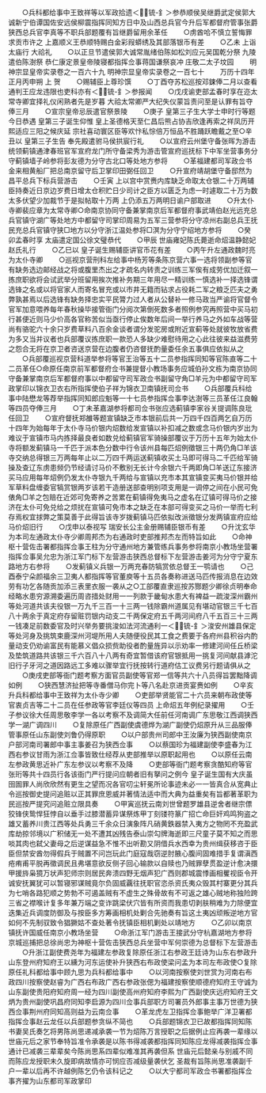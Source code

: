 <!-- { "loadSidebar": true } -->
　　○兵科都给事中王致祥等以军政拾遗＜锍-釒＞参恭顺侯吴继爵武定侯郭大诚新宁伯谭国佐安远侯柳震指挥同知方日中及山西总兵官今升后军都督府管事张爵狭西总兵官李真等不职兵部题覆有旨继爵留用余革任
　　○虏酋哈不慎立誓悔罪求贡市许之  上嘉顺义王恭顺特赐白金彩叚蟒绣及其部落银币有差
　　○乙未  上诣  太庙行  大祫礼
　　○以正旦节遣侯郭大诚常胤绪伯陈如松刘应元吴国乾分祭  九陵遣伯陈澍祭  恭仁康定景皇帝陵寝都指挥佥事蒋国谦祭哀冲  庄敬二太子坟园
　　明神宗显皇帝实录卷之一百六十九
明神宗显皇帝实录卷之一百七十
　　万历十四年正月丙申朔  上  贺
　　○赐辅臣上尊珍馔
　　○丁酉夺苏松巡按邓鋉俸二月以查看通判王应龙违限也吏科亦有＜锍-釒＞参报闻
　　○戊戌谕吏部孟春时享在迩太常寺卿宜择礼仪闲熟者先是岁暮  大祫太常卿严大纪失仪蒙旨责问至是认罪有旨夺俸三月
　　○宣宗皇帝忌辰遣官祭景陵
　　○庚子  皇第三子生大学士申时行等题今日恭遇  皇第三子诞生仰惟  皇上圣德格天至仁昌后熊占协吉欣逢再索之祥凤历开熙适应三阳之候庆延  宗社喜动寰区臣等欢忭私悰倍万恒品不胜踊跃瞻戴之至○辛丑以  皇第三子生告  奉先殿遣驸马侯拱宸行礼
　　○以宣府云州堡守备张晖为游击统领蓟镇通津春班官军宣府龙门所守备梁秀为游击管宣府巡抚标下中军坐营事务分守蓟镇墙子岭参将彭友德为分守古北口等处地方参将
　　○革福建都司军政佥书金来相黄船厂把总南京留守后卫掌印田弼任回卫
　　○升宣府靖胡堡守备邸然为昌平总兵下标兵营游击
　　○壬寅  上以宫中赏赉内库缺乏命取太仓银二十万两辅臣持奏近日京边岁费日增太仓积贮日少司计之臣方以匮乏为虑一时遽取二十万为数太多伏望少加裁节于是拟帖取十万两  上仍添五万两明日谕户部取进
　　○升太仆寺卿裴应章为太常寺卿○命南京协同守备兼掌南京后军都督府事武靖伯赵光远充总兵官镇守湖广等处地方中都留守司掌印周易为五军三营参将分守凉州右副总兵王抚民充总兵官镇守狭□地方以分守浙江温处参将□溟为分守宁绍地方参将
　　○癸卯孟春时享  太庙遣定国公徐文璧恭代
　　○甲辰  世庙雍妃陈氏薨逝命炤温静懿妃赵氏礼行
　　○乙巳以  皇子诞生赐辅臣讲官币花有差
　　○丙午升左通政魏时亮为太仆寺卿
　　○巡视京营刑科左给事中杨芳等条陈京营六事一选将领副参等官有缺务选边邮经战之将或腹里杰出之才疏名内转责之训练三军俟有成劳优加迁叙一拣庶职欲将会试武举分班留用挨次推补务期三年用尽一精训练一慎选补一择选锋谓选锋之名或以将官家人而寄名冒充或以市井无籍而钻求占役耗二军之粮乏匹夫之勇弊孰甚焉以后选锋有缺务择忠实平民膂力过人者从公替补一修马政当严谕将官督令官军加意喂养每年春秋操毕接管衙门分阅次第倒死数多者照例参究再照营中买马初行甚便近则马少价高各官称苦似当亟行停止俟数年后间一举行养马之外如车战等营尚有骆驼六十余只岁费草料八百余金谈者谓分发驼房或附近宣蓟等处就彼牧放省费为多又当并议者也兵部覆议拣庶职一款恐人多缺少难慰待用之心此往彼来益滋费劳之怨合无将在京卫者咨送京营在边腹者仍咨督抚酌量委任余五事俱应依拟从之
　　○兵部覆巡视京营科道举参将等官王治等五十二员参指挥同知等官陈直等二十二员革任○命原任南京前军都督府佥书兼提督小教场事务应城伯孙文栋为南京协同守备兼掌南京后军都督府事以中都留守司军政佥书副留守角□羊元为中都留守司军政掌印以锦衣卫衣右所指挥使伯子祥为锦衣卫南镇抚司佥书
　　○兵部覆兵科给事中陆懋龙等荐举指挥同知郎应魁等一十七员参指挥佥事李达澍等三员革任江良翰等四员夺俸三月
　　○丁未革嘉湖参将都司佥书张应选蓟镇李家谷关提调陈良玭任回卫
　　○宣府督抚郑雒等题宣镇缺乏市本银前后共一万四千四百两乞自万历十四年为始每年于太仆寺马价银内炤数给发宣镇以补扣减之数或念马价银内岁出为难议于宣镇市马内拣择最良者如数兑给蓟镇官军骑操部覆议于万历十五年为始太仆寺将额发蓟镇马一千匹于派本色分数中行令该州县每匹炤例徵银三十两仍角□羊该寺交纳总得银三万两每年止以二万四千两运送蓟镇收买土马即可得马二千匹给军骑操及查辽东虏患频仍节经请讨马价不敷别无长计今余银六千两即角□羊送辽东接济买马应用每年炤例仍发太仆寺银九千两给与宣镇以充市本其宣镇变买夷马价银并给军草料盘缠委官犒赏银两岁该若干造册送部查明别项支用是一调停之间在小民可免俵角□羊之包赔在近郊可免寄养之苦累在蓟镇得免夷马之虚名在辽镇可得马价之接济在太仆可免兑给之烦扰在宣镇可免市本之缺乏在本部可得变买之马价一举而七利存焉权宜捄弊之策莫善于此得旨该寺岁拨蓟镇马匹依拟改派徵银分发两镇宣府应给马价炤旧行
　　○戊申以泰视写  瑞安长公主金册赐辅臣银币有差
　　○升沈玄华为本司左通政太仆寺少卿周邦杰为右通政时吏部推邦杰左而特旨如此
　　○命神枢十营佐击署都指挥佥事王柱为分守通州地方兼管练兵事务参将南京小教场坐营署指挥佥事吴允忠为浙江军门标下左营游击狭西总督标下左营游击姜河为分守宁夏东路地方右参将
　　○发蓟镇义兵银一万两充春防犒赏依总督王一鹗请也
　　○己酉泰宁朵颜福余三卫夷人都指挥等官董庾等十五员各奏称进送马匹传报消息在边效劳有功乞各随贡加添三表里衣服一袭从之○工部覆直隶巡按苏酂题少卿徐贞明奉命经略水患穷源溯委遍历周咨措处财用一一列款于畿甸水患大有裨益一疏浚深州霸州等处河道共该夫役银一万九千三百一十三两一钱除霸州道属见有堪动官银三千七百八十两余于真定府存留赃罚银内动支二千两保定府五千两河间府八千五百三十三两一钱凑足前数委官及时兴举务要挑浚如法河流通利一＜锍-釒＞浚安州雄县保定等处河身及挑筑束鹿深州河堤所用人夫随便役民其工食之费要于各府州县积谷内酌量动支仍劝谕富民有能慕义倡众损赀助役者酌量旌异以示劝率一修建河间任丘桥梁及垫筑道路共该银三千六百八十八两有奇宜暂借该府官银抵用一挑复河间献县滹沱旧行子牙河之道因路远工多难以骤举宜行抚按转行道府估工议费另行题请俱从之
　　○庚戌吏部等衙门题考察方面官员副使等官郑一信等共六十八员得旨罢黜降调如例
　　○狭西慧济扯把等寺番僧马你完卜等八名赴京进贡宴赉如例
　　○辛亥升兵科都给事中王致祥为太仆寺少卿
　　○吏部举贤能官二十六员来朝布政使等官衷贞吉等二十二员在任参政等官李廷仪等四员  上命炤五年例纪录擢用
　　○壬子参议徐大任周思敬李学一各以考察不及调简大任前任河南调广东思敬江西调狭西学一湖广调四川
　　○复除原任广西副使虞德烨为湖广副使仍炤原升从三品服俸管事原任山东副使刘鲁仍得原职
　　○以户部贵州司郎中王汝廉为狭西副使南京户部河南司署郎中事主事姜召为狭西佥事
　　○以蔡国珍为福建副使李盛春为江西右参议甘雨为浙江佥事皆致仕经荐从吏部推举以原职起用也
　　○以原任云南左参政黄思近补广东左参议以考察不及降
　　○吏部等衙门题考察贪酷知府等官张珩等共十四员行各该衙门严行提问应朝者旧有拏问之例今  皇子诞生国有大庆虽囹圄罪人尚欣欣然有更生之望而况各官叨尘轩冕所论事迹未必一一皆真合从宽典止令巡按御史提问追赃以正其罪庶恩威并著情法适中而大典为益重矣有旨都著革职为民巡按严提究问追赃立限具奏
　　○甲寅巡抚云南刘世曾题罗雄县逆舍者继宗僄狡锋侠鸷悍狂悖自以垂手过膝潜蓄异谋祭炼甲丁刻镂符篆广招亡命巨奸鸡鸣狗盗之雄又蓄养川贵江西等处兵勇三千余众日演象阵凡硝黄鉄器禁入夷方之物罔不充盈武库劫掠邻境以广积储无一处不遭其凶残告泰山崇勾牌海逝即三尺童子莫不知之而思啖其肉也弑父妻母之后逆谋益急不惟不出听勘又阴借兵水西幸为贵州缉获移咨于臣臣但禁安酋勿得假兵于贼置不问岂玩此门庭寇哉窃逆肘腋心腹间固难措手复谓滇西疮痏甫平脱再徵调民且弗堪意欲反侧子回心输款以自赎也乃贼罪孽贯盈逆计愈决擐甲援旍枭獍万状声犯师宗则居民奔溃四野无烟声犯广西则郡城震悸画相矍视臣令开诚安抚翼犹可以暂寝邪谋贼竟尔负固威覊往抚职官恣杀资氏夷众毁其村寨更分其兵为七哨各路犯顺之势勃不可遏盖贼有不虚生之殊骨故有不可返之雄心贼地称独险跨三省之襟喉计复多年兼万端之变诈跳梁伏穴皆有所资而我患切剥肤稍难为力除便宜迭集近兵调度防御及与按臣多方筹画相机处剿合先驰奏有旨这土夷凶顽叛逆地方官如何不先制驭致令猖獗姑不查处著令抚镇臣相机剿处以靖地方
　　○乙卯以南京镇抚许国威任南京小教场坐营
　　○命浙江军门游击王接武分守杭嘉湖地方参将京城巡捕把总徐尚忠为神枢十营佐击狭西总兵坐营中军何崇德为总督标下左营游击
　　○升浙江副使费尧年为福建左参政复除原任浙江右参政王廷诗为山东右参政升山东登州府知府王以纁为河东运使补升狭西右布政使梁问孟为本司左布政使○复除原任礼科都给事中顾九思为兵科都给事中
　　○以河南按察使刘世赏为河南右布政四川按察使赵睿为广西右布政广西右参政张偲为福建按察使顺德府知府王守诚为山东副使贵阳府知府周一经为四川副使高州府知府李熙为广西副使庆远府知府王文炳为贵州副使巩昌府同知李启源为四川佥事兵部职方司署员外郎事主事万世德为狭西佥事荆州府同知高则益为云南佥事
　　○革龙虎左卫指挥佥事鲍举广洋卫署都指挥佥事赵云龙任以兵部题参贪纵不简也
　　○兵部题锦衣卫已故都指挥同知陈书妻吴氏奏乞将男陈尚思递减承袭一节为炤陈万言授职之后据例止应再袭一辈缘以  世庙元后之家节奉特旨准令承袭是以陈书得减袭都指挥同知陈应龙得减袭指挥佥事通计已减袭三辈辈矣今陈尚思系四辈似难准其再袭但系  世庙元后懿亲与别戚不同而陈应龙授职未久旋即病故情亦可悯应否减级量袭伏乞  圣裁有旨陈尚思准袭副千户一辈以后再不许越例陈乞仍令该科记之
　　○以大宁都司军政佥书署都指挥佥事齐擢为山东都司军政掌印
